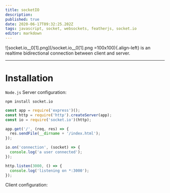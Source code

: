 ```yaml
---
title: socketIO
description: 
published: true
date: 2020-06-17T09:32:25.202Z
tags: javascript, socket, websockets, featherjs, socket.io
editor: markdown
---
```


![socket.io__0[1].png](/socket.io__0[1].png =100x100){.align-left}
is an realtime bidirectional connection between client and server.

---
# Installation

`Node.js` Server configuration:
```
npm install socket.io
```

```js
const app = require('express')();
const http = require('http').createServer(app);
const io = require('socket.io')(http);

app.get('/', (req, res) => {
  res.sendFile(__dirname + '/index.html');
});

io.on('connection', (socket) => {
  console.log('a user connected');
});

http.listen(3000, () => {
  console.log('listening on *:3000');
});
```

Client configuration:
